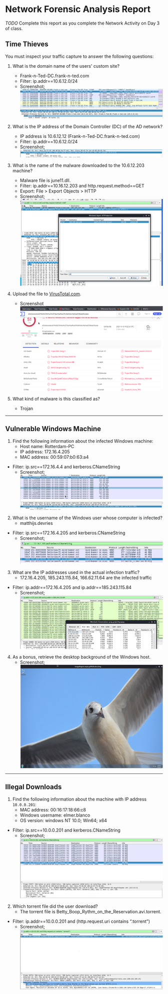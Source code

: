 # Network Forensic Analysis Report

_TODO_ Complete this report as you complete the Network Activity on Day 3 of class.

## Time Thieves 
You must inspect your traffic capture to answer the following questions:

1. What is the domain name of the users' custom site?
    - Frank-n-Ted-DC.frank-n-ted.com
    - Filter: ip.addr==10.6.12.0/24
    - Screenshot;
    ![timethief1](./images/timethief1.png)

2. What is the IP address of the Domain Controller (DC) of the AD network?
    - IP address is 10.6.12.12 (Frank-n-Ted-DC.frank-n-ted.com)
    - Filter: ip.addr==10.6.12.0/24
    - Screenshot;
    ![timethief2](./images/timethief2.png)

3. What is the name of the malware downloaded to the 10.6.12.203 machine?
   - Malware file is june11.dll.
   - Filter: ip.addr==10.16.12.203 and http.request.method==GET
   - Export: File > Export Objects > HTTP
   - Screenshot;
   ![timethief3](./images/timethief3.png)

4. Upload the file to [VirusTotal.com](https://www.virustotal.com/gui/). 
    - Screenshot
    ![timethief4](./images/timethief4.png)

5. What kind of malware is this classified as?
    - Trojan

---

## Vulnerable Windows Machine

1. Find the following information about the infected Windows machine:
    - Host name: Rotterdam-PC
    - IP address: 172.16.4.205
    - MAC address: 00:59:07:b0:63:a4
- Filter: ip.src==172.16.4.4 and kerberos.CNameString
    - Screenshot;
    ![vuln1](./images/vuln1.png)

2. What is the username of the Windows user whose computer is infected?
    - matthijs.devries 
- Filter: ip.src==172.16.4.205 and kerberos.CNameString
    - Screenshot;
    ![vuln2](./images/vuln2.png)

3. What are the IP addresses used in the actual infection traffic?
    - 172.16.4.205, 185.243.115.84, 166.62.11.64 are the infected traffic
- Filter: ip.addr==172.16.4.205 and ip.addr==185.243.115.84
    - Screenshot;
    ![vuln3](./images/vuln3.png)

4. As a bonus, retrieve the desktop background of the Windows host.
    - Screenshot;
    ![desktop_bg](./images/desktop_bg.png)

---

## Illegal Downloads

1. Find the following information about the machine with IP address `10.0.0.201`:
    - MAC address: 00:16:17:18:66:c8
    - Windows username: elmer.blanco
    - OS version: windows NT 10.0; Win64; x64
- Filter: ip.src==10.0.0.201 and kerberos.CNameString
    - Screenshot;
    ![illegal1](./images/illegal1.png)

2. Which torrent file did the user download?
    - The torrent file is Betty_Boop_Rythm_on_the_Reservation.avi.torrent.
- Filter: ip.addr==10.0.0.201 and (http.request.uri contains “.torrent”)
    - Screenshot;
    ![illegal2](./images/illegal2.png)